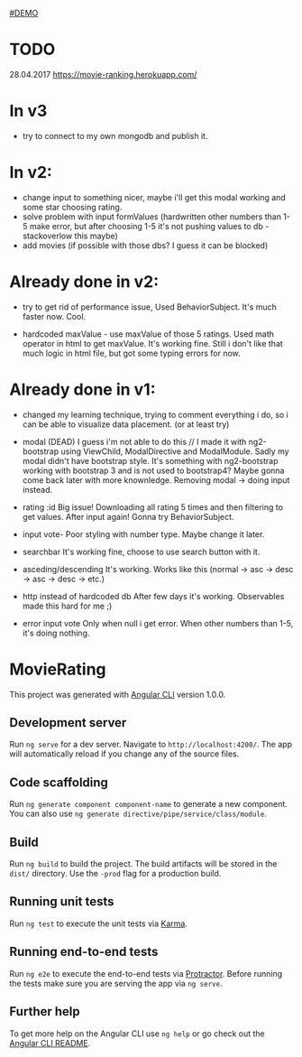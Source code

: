 <a href="https://robroch.github.io/MovieRating/">#DEMO</a>

# TODO 

28.04.2017
https://movie-ranking.herokuapp.com/

# In v3
- try to connect to my own mongodb and publish it.

# In v2:
- change input to something nicer, maybe i'll get this modal working and some star choosing rating.
- solve problem with input formValues (hardwritten other numbers than 1-5 make error, but after choosing 1-5 it's not pushing 
values to db - stackoverlow this maybe)
- add movies (if possible with those dbs? I guess it can be blocked)


# Already done in v2:
- try to get rid of performance issue,
Used BehaviorSubject. It's much faster now. Cool.

- hardcoded maxValue - use maxValue of those 5 ratings.
Used math operator in html to get maxValue. It's working fine.
Still i don't like that much logic in html file, but got some typing errors for now.


# Already done in v1:
- changed my learning technique, trying to comment everything i do, so i can be able to visualize data placement. (or at least try)

- modal (DEAD)
I guess i'm not able to do this // I made it with ng2-bootstrap using ViewChild, ModalDirective and ModalModule. Sadly my modal didn't have bootstrap style.
It's something with ng2-bootstrap working with bootstrap 3 and is not used to bootstrap4? Maybe gonna come back later with more knownledge. Removing modal -> doing input instead.

- rating :id
Big issue! Downloading all rating 5 times and then filtering to get values.
After input again! Gonna try BehaviorSubject.

- input vote- 
Poor styling with number type.
Maybe change it later.

- searchbar
It's working fine, choose to use search button with it.

- asceding/descending
It's working. Works like this (normal -> asc -> desc -> asc -> desc -> etc.)

- http instead of hardcoded db
After few days it's working. Observables made this hard for me ;)

- error input vote
Only when null i get error. When other numbers than 1-5, it's doing nothing.


# MovieRating

This project was generated with [Angular CLI](https://github.com/angular/angular-cli) version 1.0.0.

## Development server

Run `ng serve` for a dev server. Navigate to `http://localhost:4200/`. The app will automatically reload if you change any of the source files.

## Code scaffolding

Run `ng generate component component-name` to generate a new component. You can also use `ng generate directive/pipe/service/class/module`.

## Build

Run `ng build` to build the project. The build artifacts will be stored in the `dist/` directory. Use the `-prod` flag for a production build.

## Running unit tests

Run `ng test` to execute the unit tests via [Karma](https://karma-runner.github.io).

## Running end-to-end tests

Run `ng e2e` to execute the end-to-end tests via [Protractor](http://www.protractortest.org/).
Before running the tests make sure you are serving the app via `ng serve`.

## Further help

To get more help on the Angular CLI use `ng help` or go check out the [Angular CLI README](https://github.com/angular/angular-cli/blob/master/README.md).
